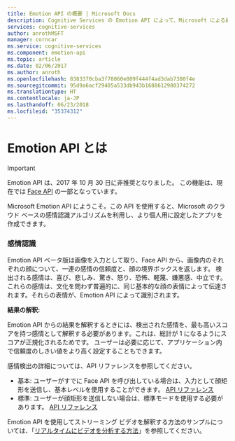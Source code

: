 ```yaml
---
title: Emotion API の概要 | Microsoft Docs
description: Cognitive Services の Emotion API によって、Microsoft による最先端のクラウド ベースの感情認識アルゴリズムを使用して、より個人用に設定したアプリを作成します。
services: cognitive-services
author: anrothMSFT
manager: corncar
ms.service: cognitive-services
ms.component: emotion-api
ms.topic: article
ms.date: 02/06/2017
ms.author: anroth
ms.openlocfilehash: 8383370cba3f78060e809f444f4ad3dab7380f4e
ms.sourcegitcommit: 95d9a6acf29405a533db943b1688612980374272
ms.translationtype: HT
ms.contentlocale: ja-JP
ms.lasthandoff: 06/23/2018
ms.locfileid: "35374312"
---
```

# <a name="what-is-emotion-api"></a>Emotion API とは

> [!IMPORTANT]
> Emotion API は、2017 年 10 月 30 日に非推奨となりました。 この機能は、現在では [Face API](https://docs.microsoft.com/en-us/azure/cognitive-services/face/) の一部となっています。

Microsoft Emotion API にようこそ。この API を使用すると、Microsoft のクラウド ベースの感情認識アルゴリズムを利用し、より個人用に設定したアプリを作成できます。

### <a name="emotion-recognition"></a>感情認識

Emotion API ベータ版は画像を入力として取り、Face API から、画像内のそれぞれの顔について、一連の感情の信頼度と、顔の境界ボックスを返します。 検出される感情は、喜び、悲しみ、驚き、怒り、恐怖、軽蔑、嫌悪感、中立です。 これらの感情は、文化を問わず普遍的に、同じ基本的な顔の表情によって伝達されます。それらの表情が、Emotion API によって識別されます。 

**結果の解釈:** 

Emotion API からの結果を解釈するときには、検出された感情を、最も高いスコアを持つ感情として解釈する必要があります。これは、総計が 1 になるようにスコアが正規化されるためです。 ユーザーは必要に応じて、アプリケーション内で信頼度のしきい値をより高く設定することもできます。 

感情検出の詳細については、API リファレンスを参照してください。 
  * 基本: ユーザーがすでに Face API を呼び出している場合は、入力として顔矩形を送信し、基本レベルを使用することができます。 [API リファレンス](https://westus.dev.cognitive.microsoft.com/docs/services/5639d931ca73072154c1ce89/operations/56f23eb019845524ec61c4d7)
  * 標準: ユーザーが顔矩形を送信しない場合は、標準モードを使用する必要があります。  [API リファレンス](https://westus.dev.cognitive.microsoft.com/docs/services/5639d931ca73072154c1ce89/operations/563b31ea778daf121cc3a5fa)

Emotion API を使用してストリーミング ビデオを解釈する方法のサンプルについては、「[リアルタイムにビデオを分析する方法](https://docs.microsoft.com/azure/cognitive-services/emotion/emotion-api-how-to-topics/howtoanalyzevideo_emotion)」を参照してください。
